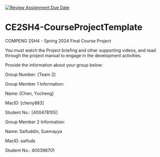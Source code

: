[![Review Assignment Due Date](https://classroom.github.com/assets/deadline-readme-button-24ddc0f5d75046c5622901739e7c5dd533143b0c8e959d652212380cedb1ea36.svg)](https://classroom.github.com/a/RyhQHA96)
# CE2SH4-CourseProjectTemplate
COMPENG 2SH4 - Spring 2024
Final Course Project

You must watch the Project briefing and other supporting videos, and read through the project manual to engage in the development activities.

Provide the information about your group below:

Group Number: [Team 2]

Group Member 1 Information:

Name: [Chen, Yucheng]

MacID: [cheny883]

Student No.: [400478105]

Group Member 2 Information:

Name: Saifuddin, Suemayya

MacID: saifuds

Student No.: 400398701 